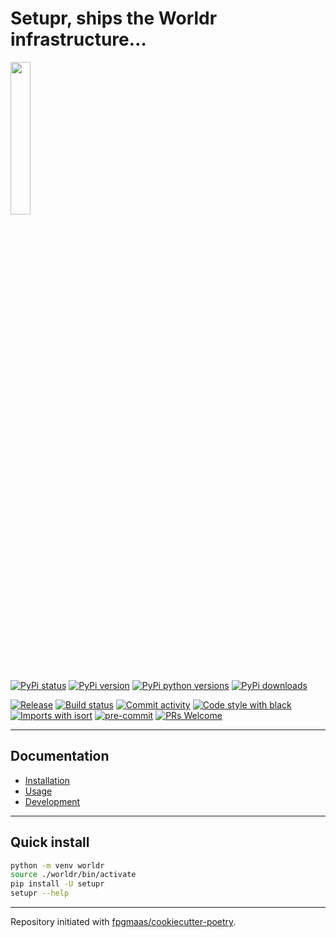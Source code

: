 # Setupr, ships the Worldr infrastructure…

<img src="https://github.com/worldr/setupr/blob/main/docs/assets/logo.png" width=25% height=25% >

[![PyPi status](https://img.shields.io/pypi/status/Setupr)](https://img.shields.io/pypi/status/Setupr)
[![PyPi version](https://img.shields.io/pypi/v/setupr)](https://img.shields.io/pypi/v/setupr)
[![PyPi python versions](https://img.shields.io/pypi/pyversions/Setupr)](https://img.shields.io/pypi/pyversions/Setupr)
[![PyPi downloads](https://img.shields.io/pypi/dm/setupr)](https://img.shields.io/pypi/dm/Setupr)

[![Release](https://img.shields.io/github/v/release/worldr/setupr)](https://img.shields.io/github/v/release/worldr/setupr)
[![Build status](https://img.shields.io/github/actions/workflow/status/worldr/setupr/codeql.yml?branch=main)](https://img.shields.io/github/actions/workflow/status/worldr/setupr/codeql.yml?branch=main)
[![Commit activity](https://img.shields.io/github/commit-activity/m/worldr/setupr)](https://img.shields.io/github/commit-activity/m/worldr/setupr)
[![Code style with black](https://img.shields.io/badge/code%20style-black-000000.svg)](https://github.com/psf/black)
[![Imports with isort](https://img.shields.io/badge/%20imports-isort-%231674b1)](https://pycqa.github.io/isort/)
[![pre-commit](https://img.shields.io/badge/pre--commit-enabled-brightgreen?logo=pre-commit&logoColor=white)](https://github.com/pre-commit/pre-commit)
[![PRs Welcome](https://img.shields.io/badge/PRs-welcome-brightgreen.svg?style=flat-square)](https://makeapullrequest.com)

---

## Documentation

- [Installation](docs/installation.md)
- [Usage](docs/usage.md)
- [Development](docs/development.md)

---

## Quick install

```bash
python -m venv worldr
source ./worldr/bin/activate
pip install -U setupr
setupr --help
```

---

Repository initiated with [fpgmaas/cookiecutter-poetry](https://github.com/fpgmaas/cookiecutter-poetry).
